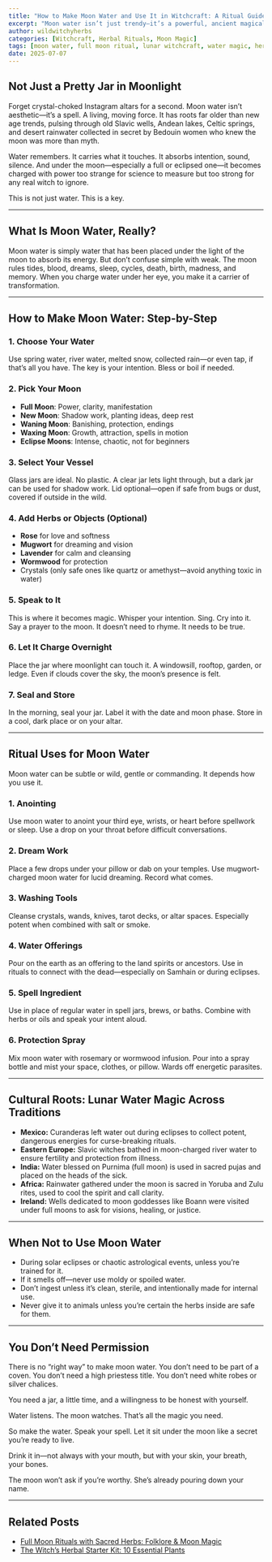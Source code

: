 ```yaml
---
title: "How to Make Moon Water and Use It in Witchcraft: A Ritual Guide"
excerpt: "Moon water isn’t just trendy—it’s a powerful, ancient magical tool. Learn how witches across cultures have worked with lunar water, and how to craft, charge, and use it for spells, healing, and ancestral work."
author: wildwitchyherbs
categories: [Witchcraft, Herbal Rituals, Moon Magic]
tags: [moon water, full moon ritual, lunar witchcraft, water magic, herbal spells, witch tips]
date: 2025-07-07
---
```


## Not Just a Pretty Jar in Moonlight

Forget crystal-choked Instagram altars for a second. Moon water isn’t aesthetic—it’s a spell. A living, moving force. It has roots far older than new age trends, pulsing through old Slavic wells, Andean lakes, Celtic springs, and desert rainwater collected in secret by Bedouin women who knew the moon was more than myth.

Water remembers. It carries what it touches. It absorbs intention, sound, silence. And under the moon—especially a full or eclipsed one—it becomes charged with power too strange for science to measure but too strong for any real witch to ignore.

This is not just water. This is a key.

---

## What Is Moon Water, Really?

Moon water is simply water that has been placed under the light of the moon to absorb its energy. But don’t confuse simple with weak. The moon rules tides, blood, dreams, sleep, cycles, death, birth, madness, and memory. When you charge water under her eye, you make it a carrier of transformation.

---

## How to Make Moon Water: Step-by-Step

### 1. **Choose Your Water**
Use spring water, river water, melted snow, collected rain—or even tap, if that’s all you have. The key is your intention. Bless or boil if needed.

### 2. **Pick Your Moon**
- **Full Moon**: Power, clarity, manifestation  
- **New Moon**: Shadow work, planting ideas, deep rest  
- **Waning Moon**: Banishing, protection, endings  
- **Waxing Moon**: Growth, attraction, spells in motion  
- **Eclipse Moons**: Intense, chaotic, not for beginners

### 3. **Select Your Vessel**
Glass jars are ideal. No plastic. A clear jar lets light through, but a dark jar can be used for shadow work. Lid optional—open if safe from bugs or dust, covered if outside in the wild.

### 4. **Add Herbs or Objects (Optional)**
- **Rose** for love and softness  
- **Mugwort** for dreaming and vision  
- **Lavender** for calm and cleansing  
- **Wormwood** for protection  
- Crystals (only safe ones like quartz or amethyst—avoid anything toxic in water)

### 5. **Speak to It**
This is where it becomes magic. Whisper your intention. Sing. Cry into it. Say a prayer to the moon. It doesn’t need to rhyme. It needs to be true.

### 6. **Let It Charge Overnight**
Place the jar where moonlight can touch it. A windowsill, rooftop, garden, or ledge. Even if clouds cover the sky, the moon’s presence is felt.

### 7. **Seal and Store**
In the morning, seal your jar. Label it with the date and moon phase. Store in a cool, dark place or on your altar.

---

## Ritual Uses for Moon Water

Moon water can be subtle or wild, gentle or commanding. It depends how you use it.

### 1. **Anointing**
Use moon water to anoint your third eye, wrists, or heart before spellwork or sleep. Use a drop on your throat before difficult conversations.

### 2. **Dream Work**
Place a few drops under your pillow or dab on your temples. Use mugwort-charged moon water for lucid dreaming. Record what comes.

### 3. **Washing Tools**
Cleanse crystals, wands, knives, tarot decks, or altar spaces. Especially potent when combined with salt or smoke.

### 4. **Water Offerings**
Pour on the earth as an offering to the land spirits or ancestors. Use in rituals to connect with the dead—especially on Samhain or during eclipses.

### 5. **Spell Ingredient**
Use in place of regular water in spell jars, brews, or baths. Combine with herbs or oils and speak your intent aloud.

### 6. **Protection Spray**
Mix moon water with rosemary or wormwood infusion. Pour into a spray bottle and mist your space, clothes, or pillow. Wards off energetic parasites.

---

## Cultural Roots: Lunar Water Magic Across Traditions

- **Mexico:** Curanderas left water out during eclipses to collect potent, dangerous energies for curse-breaking rituals.  
- **Eastern Europe:** Slavic witches bathed in moon-charged river water to ensure fertility and protection from illness.  
- **India:** Water blessed on Purnima (full moon) is used in sacred pujas and placed on the heads of the sick.  
- **Africa:** Rainwater gathered under the moon is sacred in Yoruba and Zulu rites, used to cool the spirit and call clarity.  
- **Ireland:** Wells dedicated to moon goddesses like Boann were visited under full moons to ask for visions, healing, or justice.

---

## When Not to Use Moon Water

- During solar eclipses or chaotic astrological events, unless you’re trained for it.  
- If it smells off—never use moldy or spoiled water.  
- Don’t ingest unless it’s clean, sterile, and intentionally made for internal use.  
- Never give it to animals unless you’re certain the herbs inside are safe for them.

---

## You Don’t Need Permission

There is no “right way” to make moon water. You don’t need to be part of a coven. You don’t need a high priestess title. You don’t need white robes or silver chalices.

You need a jar, a little time, and a willingness to be honest with yourself.

Water listens. The moon watches. That’s all the magic you need.

So make the water. Speak your spell. Let it sit under the moon like a secret you’re ready to live.

Drink it in—not always with your mouth, but with your skin, your breath, your bones.

The moon won’t ask if you’re worthy. She’s already pouring down your name.

---

## Related Posts

- [Full Moon Rituals with Sacred Herbs: Folklore & Moon Magic](/full-moon-herbs)
- [The Witch’s Herbal Starter Kit: 10 Essential Plants](/herbal-starter-kit)
